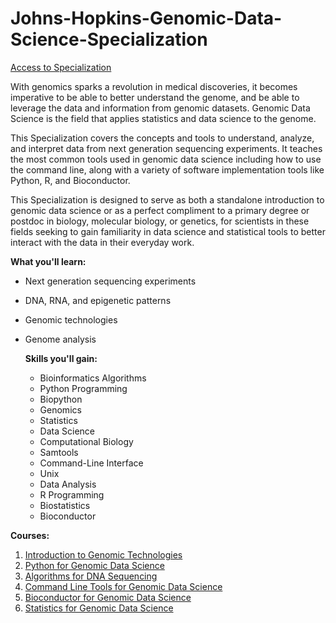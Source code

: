 # Johns-Hopkins-Genomic-Data-Science-Specialization

[Access to Specialization](https://www.coursera.org/specializations/genomic-data-science?action=enroll#outcomes)

With genomics sparks a revolution in medical discoveries, it becomes imperative to be able to better understand the genome, and be able to leverage the data and information from genomic datasets. Genomic Data Science is the field that applies statistics and data science to the genome. 

This Specialization covers the concepts and tools to understand, analyze, and interpret data from next generation sequencing experiments. It teaches the most common tools used in genomic data science including how to use the command line, along with a variety of software implementation tools like Python, R, and Bioconductor. 

This Specialization is designed to serve as both a standalone introduction to genomic data science or as a perfect compliment to a primary degree or postdoc in biology, molecular biology, or genetics, for scientists in these fields seeking to gain familiarity in data science and statistical tools to better interact with the data in their everyday work.

**What you'll learn:**
- Next generation sequencing experiments
- DNA, RNA, and epigenetic patterns
- Genomic technologies
- Genome analysis

  **Skills you'll gain:**
  - Bioinformatics Algorithms
  - Python Programming
  - Biopython
  - Genomics
  - Statistics
  - Data Science
  - Computational Biology
  - Samtools
  - Command-Line Interface
  - Unix
  - Data Analysis
  - R Programming
  - Biostatistics
  - Bioconductor

**Courses:**
1. [Introduction to Genomic Technologies]()
2. [Python for Genomic Data Science]()
3. [Algorithms for DNA Sequencing]()
4. [Command Line Tools for Genomic Data Science]()
5. [Bioconductor for Genomic Data Science]()
6. [Statistics for Genomic Data Science]()
